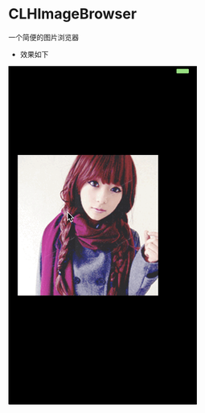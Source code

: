 # CLHImageBrowser
一个简便的图片浏览器

* 效果如下


 ![image](https://github.com/AnICoo1/CLHImageBrowser/blob/master/imageBrowser.gif)
